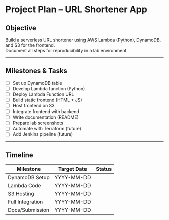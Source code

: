 # Project Plan – URL Shortener App

## Objective

Build a serverless URL shortener using AWS Lambda (Python), DynamoDB, and S3 for the frontend.  
Document all steps for reproducibility in a lab environment.

---

## Milestones & Tasks

- [ ] Set up DynamoDB table
- [ ] Develop Lambda function (Python)
- [ ] Deploy Lambda Function URL
- [ ] Build static frontend (HTML + JS)
- [ ] Host frontend on S3
- [ ] Integrate frontend with backend
- [ ] Write documentation (README)
- [ ] Prepare lab screenshots
- [ ] Automate with Terraform (future)
- [ ] Add Jenkins pipeline (future)

---

## Timeline

| Milestone         | Target Date     | Status        |
|-------------------|----------------|--------------|
| DynamoDB Setup    | YYYY-MM-DD      |              |
| Lambda Code       | YYYY-MM-DD      |              |
| S3 Hosting        | YYYY-MM-DD      |              |
| Full Integration  | YYYY-MM-DD      |              |
| Docs/Submission   | YYYY-MM-DD      |              |

